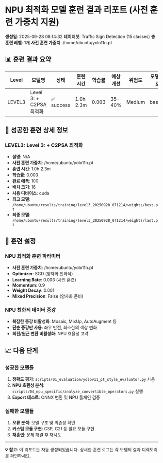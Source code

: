 # NPU 최적화 모델 훈련 결과 리포트 (사전 훈련 가중치 지원)

**생성일**: 2025-09-28 08:14:32
**데이터셋**: Traffic Sign Detection (15 classes)
**총 훈련 레벨**: 1개
**사전 훈련 가중치**: /home/ubuntu/yolo11n.pt

## 📊 훈련 결과 요약

| Level | 모델명 | 상태 | 훈련시간 | 학습률 | 예상개선 | 위험도 | 모델 경로 |
|-------|--------|------|----------|--------|----------|--------|-----------|
| LEVEL3 | Level 3: + C2PSA 최적화 | ✅ success | 1.0h 2.3m | 0.003 | 35-40% | Medium | best.pt |\n

## 🎯 성공한 훈련 상세 정보

### LEVEL3: Level 3: + C2PSA 최적화

- **설명**: N/A
- **사전 훈련 가중치**: /home/ubuntu/yolo11n.pt
- **훈련 시간**: 1.0h 2.3m
- **학습률**: 0.003
- **완료 에폭**: 100
- **배치 크기**: 16
- **사용 디바이스**: cuda
- **최고 모델**: `/home/ubuntu/results/training/level3_20250928_071214/weights/best.pt`
- **최종 모델**: `/home/ubuntu/results/training/level3_20250928_071214/weights/last.pt`



## 🔧 훈련 설정

### NPU 최적화 훈련 파라미터
- **사전 훈련 가중치**: /home/ubuntu/yolo11n.pt
- **Optimizer**: SGD (양자화 친화적)
- **Learning Rate**: 0.003 (사전 훈련)
- **Momentum**: 0.9
- **Weight Decay**: 0.001
- **Mixed Precision**: False (양자화 준비)

### NPU 친화적 데이터 증강
- **복잡한 증강 비활성화**: Mosaic, MixUp, AutoAugment 등
- **단순 증강만 사용**: 좌우 반전, 최소한의 색상 변화
- **회전/원근 변환 비활성화**: NPU 효율성 고려

## 📈 다음 단계

### 성공한 모델들
1. **정확도 평가**: `scripts/01_evaluation/yolov11_pt_style_evaluator.py` 사용
2. **NPU 호환성 분석**: `scripts/04_npu_specific/analyze_convertible_operators.py` 실행
3. **Export 테스트**: ONNX 변환 및 NPU 툴체인 검증

### 실패한 모델들
1. **오류 분석**: 모델 구조 및 의존성 확인
2. **커스텀 모듈 구현**: CSP, C2f 등 필요 모듈 구현
3. **재훈련**: 문제 해결 후 재시도

---

**💡 참고**: 이 리포트는 자동 생성되었습니다. 상세한 훈련 로그는 각 모델의 결과 디렉토리를 확인하세요.
